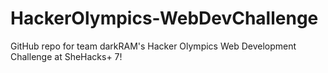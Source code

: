 # HackerOlympics-WebDevChallenge
GitHub repo for team darkRAM's Hacker Olympics Web Development Challenge at SheHacks+ 7!
